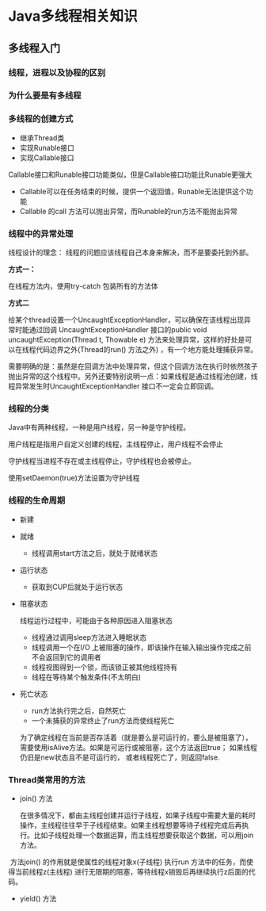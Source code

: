 # Java多线程相关知识

## 多线程入门

### 线程，进程以及协程的区别





### 为什么要是有多线程





### 多线程的创建方式

* 继承Thread类
* 实现Runable接口
* 实现Callable接口

Callable接口和Runable接口功能类似，但是Callable接口功能比Runable更强大

* Callable可以在任务结束的时候，提供一个返回值，Runable无法提供这个功能
* Callable 的call 方法可以抛出异常，而Runable的run方法不能抛出异常



### 线程中的异常处理

线程设计的理念： 线程的问题应该线程自己本身来解决，而不是要委托到外部。 



**方式一：**

在线程方法内，使用try-catch 包装所有的方法体

**方式二**

给某个thread设置一个UncaughtExceptionHandler，可以确保在该线程出现异常时能通过回调 UncaughtExceptionHandler 接口的public void uncaughtException(Thread t, Thowable e) 方法来处理异常，这样的好处是可以在线程代码边界之外(Thread的run() 方法之外) ，有一个地方能处理捕获异常。 

需要明确的是：虽然是在回调方法中处理异常，但这个回调方法在执行时依然孩子抛出异常的这个线程中。另外还要特别说明一点：如果线程是通过线程池创建，线程异常发生时UncaughtExceptionHandler 接口不一定会立即回调。





### 线程的分类

Java中有两种线程，一种是用户线程，另一种是守护线程。

 用户线程是指用户自定义创建的线程，主线程停止，用户线程不会停止

守护线程当进程不存在或主线程停止，守护线程也会被停止。

 使用setDaemon(true)方法设置为守护线程



### 线程的生命周期

* 新建

* 就绪

  * 线程调用start方法之后，就处于就绪状态

* 运行状态

  * 获取到CUP后就处于运行状态

* 阻塞状态

   线程运行过程中，可能由于各种原因进入阻塞状态

  * 线程通过调用sleep方法进入睡眠状态
  * 线程调用一个在I/O 上被阻塞的操作，即该操作在输入输出操作完成之前不会返回到它的调用者
  * 线程视图得到一个锁，而该锁正被其他线程持有
  * 线程在等待某个触发条件(不太明白)

* 死亡状态

  * run方法执行完之后，自然死亡
  * 一个未捕获的异常终止了run方法而使线程死亡

   为了确定线程在当前是否存活着（就是要么是可运行的，要么是被阻塞了），需要使用isAlive方法。如果是可运行或被阻塞，这个方法返回true； 如果线程仍旧是new状态且不是可运行的， 或者线程死亡了，则返回false.



### Thread类常用的方法

* join() 方法

  在很多情况下，都由主线程创建并运行子线程，如果子线程中需要大量的耗时操作，主线程往往早于子线程结束。如果主线程想要等待子线程完成后再执行。比如子线程处理一个数据运算，而主线程想要获取这个数据，可以用join方法。 

​		方法join() 的作用就是使属性的线程对象x(子线程) 执行run 方法中的任务，而使得当前线程z(主线程) 进行无限期的阻塞，等待线程x销毁后再继续执行z后面的代码。 





* yield() 方法



































